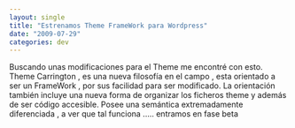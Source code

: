 ```yaml
---
layout: single
title: "Estrenamos Theme FrameWork para Wordpress"
date: "2009-07-29"
categories: dev
---
```


Buscando unas modificaciones para el Theme me encontré con esto. Theme Carrington , es una nueva filosofía en el campo , esta orientado a ser un FrameWork , por sus facilidad para ser modificado. La orientación también incluye una nueva forma de organizar los ficheros theme y además de ser código accesible. Posee una semántica extremadamente diferenciada , a ver que tal funciona ..... entramos en fase beta
